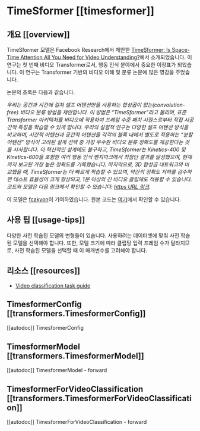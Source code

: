 <!--Copyright 2022 The HuggingFace Team. All rights reserved.

Licensed under the Apache License, Version 2.0 (the "License"); you may not use this file except in compliance with
the License. You may obtain a copy of the License at

http://www.apache.org/licenses/LICENSE-2.0

Unless required by applicable law or agreed to in writing, software distributed under the License is distributed on
an "AS IS" BASIS, WITHOUT WARRANTIES OR CONDITIONS OF ANY KIND, either express or implied. See the License for the
specific language governing permissions and limitations under the License.

⚠️ Note that this file is in Markdown but contain specific syntax for our doc-builder (similar to MDX) that may not be
rendered properly in your Markdown viewer.

-->

# TimeSformer [[timesformer]]

## 개요 [[overview]]

TimeSformer 모델은 Facebook Research에서 제안한 [TimeSformer: Is Space-Time Attention All You Need for Video Understanding?](https://arxiv.org/abs/2102.05095)에서 소개되었습니다. 이 연구는 첫 번째 비디오 Transformer로서, 행동 인식 분야에서 중요한 이정표가 되었습니다. 이 연구는 Transformer 기반의 비디오 이해 및 분류 논문에 많은 영감을 주었습니다.

논문의 초록은 다음과 같습니다. 

*우리는 공간과 시간에 걸쳐 셀프 어텐션만을 사용하는 합성곱이 없는(convolution-free) 비디오 분류 방법을 제안합니다. 이 방법은 “TimeSformer”라고 불리며, 표준 Transformer 아키텍처를 비디오에 적용하여 프레임 수준 패치 시퀀스로부터 직접 시공간적 특징을 학습할 수 있게 합니다. 우리의 실험적 연구는 다양한 셀프 어텐션 방식을 비교하며, 시간적 어텐션과 공간적 어텐션을 각각의 블록 내에서 별도로 적용하는 “분할 어텐션” 방식이 고려된 설계 선택 중 가장 우수한 비디오 분류 정확도를 제공한다는 것을 시사합니다. 이 혁신적인 설계에도 불구하고, TimeSformer는 Kinetics-400 및 Kinetics-600을 포함한 여러 행동 인식 벤치마크에서 최첨단 결과를 달성했으며, 현재까지 보고된 가장 높은 정확도를 기록했습니다. 마지막으로, 3D 합성곱 네트워크와 비교했을 때, TimeSformer는 더 빠르게 학습할 수 있으며, 약간의 정확도 저하를 감수하면 테스트 효율성이 크게 향상되고, 1분 이상의 긴 비디오 클립에도 적용할 수 있습니다. 코드와 모델은 다음 링크에서 확인할 수 있습니다: [https URL 링크](https://github.com/facebookresearch/TimeSformer).*

이 모델은 [fcakyon](https://huggingface.co/fcakyon)이 기여하였습니다.
원본 코드는 [여기](https://github.com/facebookresearch/TimeSformer)에서 확인할 수 있습니다.

## 사용 팁 [[usage-tips]]

다양한 사전 학습된 모델의 변형들이 있습니다. 사용하려는 데이터셋에 맞춰 사전 학습된 모델을 선택해야 합니다. 또한, 모델 크기에 따라 클립당 입력 프레임 수가 달라지므로, 사전 학습된 모델을 선택할 때 이 매개변수를 고려해야 합니다.


## 리소스 [[resources]]

- [Video classification task guide](../tasks/video_classification)

## TimesformerConfig [[transformers.TimesformerConfig]]

[[autodoc]] TimesformerConfig

## TimesformerModel [[transformers.TimesformerModel]]

[[autodoc]] TimesformerModel
    - forward

## TimesformerForVideoClassification [[transformers.TimesformerForVideoClassification]]

[[autodoc]] TimesformerForVideoClassification
    - forward